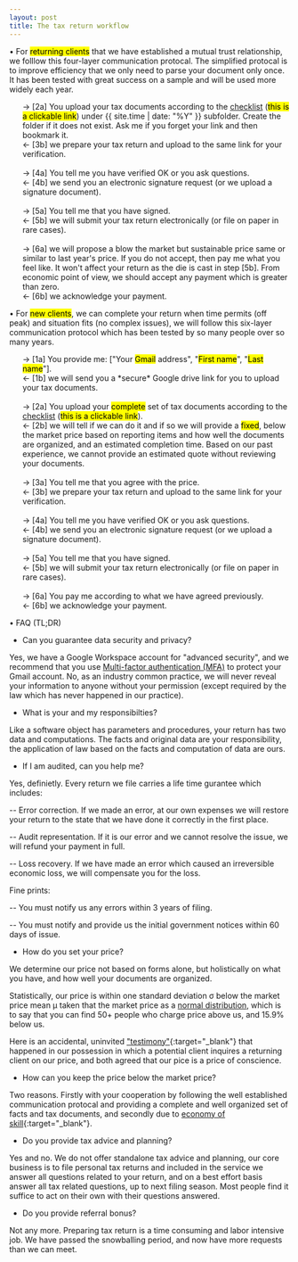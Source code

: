 ```yaml
---
layout: post
title: The tax return workflow
---
```


<html>
<body>

<p>
&bull; For <mark>returning clients</mark> that we have established a mutual trust relationship, we folllow this four-layer communication protocal.
The simplified protocal is to improve efficiency that we only need to parse your document only once. It has been tested with great success on a sample and will be used more widely each year. 
</p>

<ul style="list-style-type:none;">
  <li>&rarr; [2a] You upload your tax documents according to the <a href="/cat/tax/2021/12/31/tax-check-list.html" target="_blank">checklist</a> (<mark>this is a clickable link</mark>) under {{ site.time | date: "%Y" }} subfolder. Create the folder if it does not exist. Ask me if you forget your link and then bookmark it.</li>
  <li>&larr; [3b] we prepare your tax return and upload to the same link for your verification.</li>
  <br>
  <li>&rarr; [4a] You tell me you have verified OK or you ask questions.</li>
  <li>&larr; [4b] we send you an electronic signature request (or we upload a signature document).</li>
  <br>
  <li>&rarr; [5a] You tell me that you have signed.</li>
  <li>&larr; [5b] we will submit your tax return electronically (or file on paper in rare cases).</li>
  <br>
  <li>&rarr; [6a] we will propose a blow the market but sustainable price same or similar to last year's price. If you do not accept, then pay me what you feel like. It won't affect your return as the die is cast in step [5b]. From economic point of view, we should accept any payment which is greater than zero.</li>
  <li>&larr; [6b] we acknowledge your payment.</li>
</ul>

<p>
&bull; For <mark>new clients</mark>, we can complete your return when time permits (off peak) and situation fits (no complex issues), we will follow this
six-layer communication protocol which has been tested by so many people over so many years.<br>
</p>

<ul style="list-style-type:none;">
  <li>&rarr; [1a] You provide me: ["Your <mark>Gmail</mark> address", "<mark>First name</mark>", "<mark>Last name</mark>"].</li>
  <li>&larr; [1b] we will send you a *secure* Google drive link for you to upload your tax documents.</li>
  <br>
  <li>&rarr; [2a] You upload your <mark>complete</mark> set of tax documents according to the <a href="/cat/tax/2021/12/31/tax-check-list.html" target="_blank">checklist</a> (<mark>this is a clickable link</mark>).</li>
  <li>&larr; [2b] we will tell if we can do it and if so we will provide a <mark>fixed</mark>, below the market price based on reporting items and how well the documents are organized, and an estimated completion time. Based on our past experience, we cannot provide an estimated quote without reviewing your documents.</li>
  <br>
  <li>&rarr; [3a] You tell me that you agree with the price.</li>
  <li>&larr; [3b] we prepare your tax return and upload to the same link for your verification.</li>
  <br>
  <li>&rarr; [4a] You tell me you have verified OK or you ask questions.</li>
  <li>&larr; [4b] we send you an electronic signature request (or we upload a signature document).</li>
  <br>
  <li>&rarr; [5a] You tell me that you have signed.</li>
  <li>&larr; [5b] we will submit your tax return electronically (or file on paper in rare cases).</li>
  <br>
  <li>&rarr; [6a] You pay me according to what we have agreed previously.</li>
  <li>&larr; [6b] we acknowledge your payment.</li>
</ul>
</body>
</html>

&bull; FAQ (TL;DR)

- Can you guarantee data security and privacy?

Yes, we have a Google Workspace account for "advanced security", and we recommend that you use <a href="https://en.wikipedia.org/wiki/Multi-factor_authentication" target="_blank">Multi-factor authentication (MFA)</a> to protect your Gmail account.
No, as an industry common practice, we will never reveal your information to anyone without your permission (except required by the law which has never happened in our practice).

- What is your and my responsibilties?

Like a software object has parameters and procedures, your return has two data and computations. The facts and original data are your responsibility, the application of law based on the facts and computation of data are ours.

- If I am audited, can you help me?

Yes, definietly. Every return we file carries a life time gurantee which includes:

-- Error correction. If we made an error, at our own expenses we will restore your return to the state that we have done it correctly in the first place. 

-- Audit representation. If it is our error and we cannot resolve the issue, we will refund your payment in full.

-- Loss recovery. If we have made an error which caused an irreversible economic loss, we will compensate you for the loss.

Fine prints: 

-- You must notify us any errors within 3 years of filing. 

-- You must notify and provide us the initial government notices within 60 days of issue.

- How do you set your price?

We determine our price not based on forms alone, but holistically on what you have, and how well your documents are organized.

Statistically, our price is within one standard deviation &sigma; below the market price mean &mu; taken that the market price as a <a href="https://en.wikipedia.org/wiki/Normal_distribution" target="_blank">normal distribution</a>, which is to say that you can find 50+ people who charge price above us, and 15.9% below us.

Here is an accidental, uninvited ["testimony"](/assets/images/20220207-price-of-conscience.jpeg){:target="_blank"} that happened in our possession in which a potential client inquires a returning client on our price, and both agreed that our pice is a price of conscience. 

- How can you keep the price below the market price?

Two reasons. Firstly with your cooperation by following the well established communication protocal and providing a complete and well organized set of facts and tax documents, and secondly due to [economy of skill](/cat/prose/2020/12/24/economy-of-skill.html){:target="_blank"}.

- Do you provide tax advice and planning?

Yes and no. We do not offer standalone tax advice and planning, our core business is to file personal tax returns and included in the service we answer all questions related to
your return, and on a best effort basis answer all tax related questions, up to next filing season. Most people find it suffice to act on their own with their questions answered. 

- Do you provide referral bonus?

Not any more. Preparing tax return is a time consuming and labor intensive job. We have passed the snowballing period, and now have more requests than we can meet.

